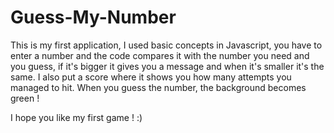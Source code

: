 # Guess-My-Number

This is my first application, I used basic concepts in Javascript, you have to enter a number and the code compares it with the number you need and you guess, if it's bigger it gives you a message and when it's smaller it's the same. I also put a score where it shows you how many attempts you managed to hit. When you guess the number, the background becomes green !

I hope you like my first game ! :)
